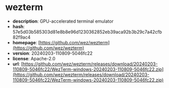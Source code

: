 # wezterm

- **description**: GPU-accelerated terminal emulator
- **hash**: 57e5d03b585303d81e8b8e96d1230362852eb39aca92b3b29c7a42cfb82f9ac4
- **homepage**: [https://github.com/wez/wezterm](https://github.com/wez/wezterm)
- **version**: 20240203-110809-5046fc22
- **license**: Apache-2.0
- **url**: [https://github.com/wez/wezterm/releases/download/20240203-110809-5046fc22/WezTerm-windows-20240203-110809-5046fc22.zip](https://github.com/wez/wezterm/releases/download/20240203-110809-5046fc22/WezTerm-windows-20240203-110809-5046fc22.zip)

